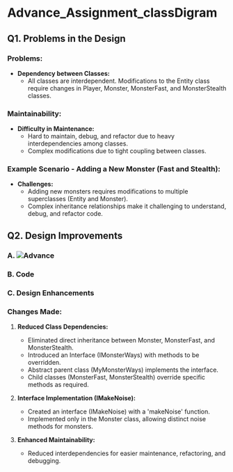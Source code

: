 # Advance_Assignment_classDigram

## Q1. Problems in the Design

### Problems:
- **Dependency between Classes:** 
  - All classes are interdependent. Modifications to the Entity class require changes in Player, Monster, MonsterFast, and MonsterStealth classes.
  
### Maintainability:
- **Difficulty in Maintenance:**
  - Hard to maintain, debug, and refactor due to heavy interdependencies among classes.
  - Complex modifications due to tight coupling between classes.

### Example Scenario - Adding a New Monster (Fast and Stealth):
- **Challenges:**
  - Adding new monsters requires modifications to multiple superclasses (Entity and Monster).
  - Complex inheritance relationships make it challenging to understand, debug, and refactor code.

## Q2. Design Improvements

### A. ![Advance](https://user-images.githubusercontent.com/99614732/194774976-a5fa9a18-2d25-4d09-9d25-fe36885acb78.png)

### B. Code

### C. Design Enhancements

### Changes Made:
1. **Reduced Class Dependencies:**
   - Eliminated direct inheritance between Monster, MonsterFast, and MonsterStealth.
   - Introduced an Interface (IMonsterWays) with methods to be overridden.
   - Abstract parent class (MyMonsterWays) implements the interface.
   - Child classes (MonsterFast, MonsterStealth) override specific methods as required.

2. **Interface Implementation (IMakeNoise):**
   - Created an interface (IMakeNoise) with a 'makeNoise' function.
   - Implemented only in the Monster class, allowing distinct noise methods for monsters.

3. **Enhanced Maintainability:**
   - Reduced interdependencies for easier maintenance, refactoring, and debugging.
